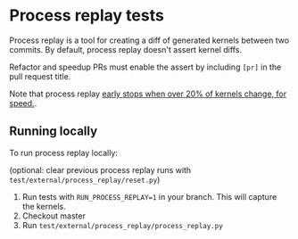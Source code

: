 # Process replay tests

Process replay is a tool for creating a diff of generated kernels between two commits. By default, process replay doesn't assert kernel diffs.

Refactor and speedup PRs must enable the assert by including `[pr]` in the pull request title.

Note that process replay [early stops when over 20% of kernels change, for speed.](https://github.com/tinygrad/tinygrad/pull/5480).

## Running locally

To run process replay locally:

(optional: clear previous process replay runs with `test/external/process_replay/reset.py`)

1. Run tests with `RUN_PROCESS_REPLAY=1` in your branch. This will capture the kernels.
2. Checkout master
3. Run `test/external/process_replay/process_replay.py`
